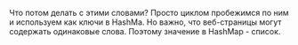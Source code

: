 Что потом делать с этими словами? Просто циклом пробежимся по ним и используем как ключи в HashMa. Но важно, что веб-страницы могут содержать одинаковые слова. Поэтому значение в HashMap - список.